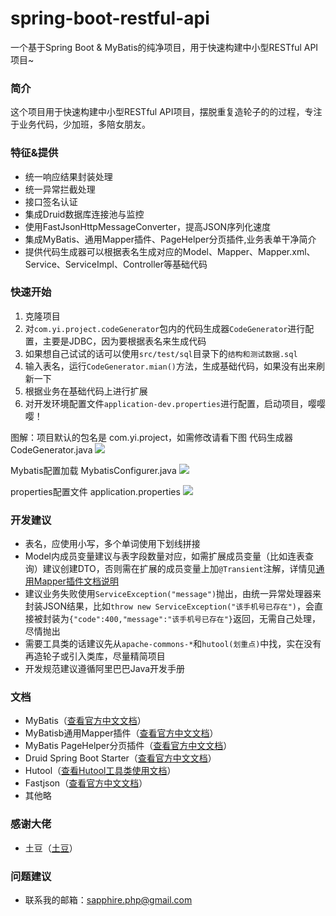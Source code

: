 # spring-boot-restful-api
一个基于Spring Boot &amp; MyBatis的纯净项目，用于快速构建中小型RESTful API项目~

### 简介
这个项目用于快速构建中小型RESTful API项目，摆脱重复造轮子的的过程，专注于业务代码，少加班，多陪女朋友。

### 特征&提供

- 统一响应结果封装处理
- 统一异常拦截处理
- 接口签名认证
- 集成Druid数据库连接池与监控
- 使用FastJsonHttpMessageConverter，提高JSON序列化速度
- 集成MyBatis、通用Mapper插件、PageHelper分页插件,业务表单干净简介
- 提供代码生成器可以根据表名生成对应的Model、Mapper、Mapper.xml、Service、ServiceImpl、Controller等基础代码

### 快速开始
1. 克隆项目
2. 对```com.yi.project.codeGenerator```包内的代码生成器```CodeGenerator```进行配置，主要是JDBC，因为要根据表名来生成代码
3. 如果想自己试试的话可以使用```src/test/sql```目录下的```结构和测试数据.sql```
3. 输入表名，运行```CodeGenerator.mian()```方法，生成基础代码，如果没有出来刷新一下
4. 根据业务在基础代码上进行扩展
5. 对开发环境配置文件```application-dev.properties```进行配置，启动项目，嘤嘤嘤！

图解：项目默认的包名是 com.yi.project，如需修改请看下图
代码生成器 CodeGenerator.java
![](https://i.imgur.com/UiXds9c.jpg)

Mybatis配置加载 MybatisConfigurer.java
![](https://i.imgur.com/Q5GqPRB.jpg)

properties配置文件 application.properties
![](https://i.imgur.com/kCu0Bus.jpg)

### 开发建议
- 表名，应使用小写，多个单词使用下划线拼接
- Model内成员变量建议与表字段数量对应，如需扩展成员变量（比如连表查询）建议创建DTO，否则需在扩展的成员变量上加```@Transient```注解，详情见[通用Mapper插件文档说明](https://mapperhelper.github.io/docs/2.use/)
- 建议业务失败使用```ServiceException("message")```抛出，由统一异常处理器来封装JSON结果，比如```throw new ServiceException("该手机号已存在")```，会直接被封装为```{"code":400,"message":"该手机号已存在"}```返回，无需自己处理，尽情抛出
- 需要工具类的话建议先从```apache-commons-*```和```hutool(划重点)```中找，实在没有再造轮子或引入类库，尽量精简项目
- 开发规范建议遵循阿里巴巴Java开发手册
 
### 文档
- MyBatis（[查看官方中文文档](http://www.mybatis.org/mybatis-3/zh/index.html)）
- MyBatisb通用Mapper插件（[查看官方中文文档](https://mapperhelper.github.io/docs/)）
- MyBatis PageHelper分页插件（[查看官方中文文档](https://pagehelper.github.io/)）
- Druid Spring Boot Starter（[查看官方中文文档](https://github.com/alibaba/druid/tree/master/druid-spring-boot-starter/)）
- Hutool（[查看Hutool工具类使用文档](http://www.hutool.cn/)）
- Fastjson（[查看官方中文文档](https://github.com/Alibaba/fastjson/wiki/%E9%A6%96%E9%A1%B5)）
- 其他略

### 感谢大佬
- 土豆（[土豆](https://github.com/lihengming)）

### 问题建议

- 联系我的邮箱：sapphire.php@gmail.com